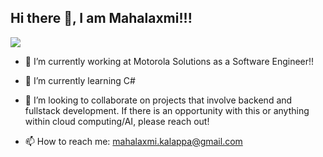 ## Hi there 👋, I am Mahalaxmi!!!

![](https://komarev.com/ghpvc/?username=MahalaxmiK&color=blueviolet)

* 🔭 I’m currently working at Motorola Solutions as a Software Engineer!!

* 🌱 I’m currently learning C#

* 👯 I’m looking to collaborate on projects that involve backend and fullstack development. If there is an opportunity with this or anything within cloud computing/AI, please reach out!

* 📫 How to reach me: <mahalaxmi.kalappa@gmail.com>
